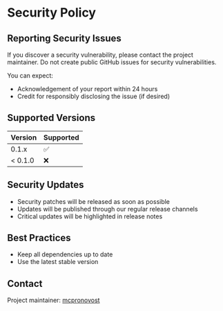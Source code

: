 # Security Policy

## Reporting Security Issues

If you discover a security vulnerability, please contact the project maintainer. Do not create public GitHub issues for security vulnerabilities.

You can expect:

- Acknowledgement of your report within 24 hours
- Credit for responsibly disclosing the issue (if desired)

## Supported Versions

| Version | Supported          |
| ------- | ------------------ |
| 0.1.x   | :white_check_mark: |
| < 0.1.0 | :x:                |

## Security Updates

- Security patches will be released as soon as possible
- Updates will be published through our regular release channels
- Critical updates will be highlighted in release notes

## Best Practices

- Keep all dependencies up to date
- Use the latest stable version

## Contact

Project maintainer: [mcpronovost](https://github.com/mcpronovost)
